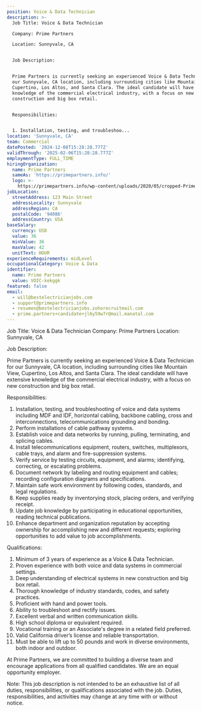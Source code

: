 ```yaml
---
position: Voice & Data Technician
description: >-
  Job Title: Voice & Data Technician

  Company: Prime Partners

  Location: Sunnyvale, CA


  Job Description:


  Prime Partners is currently seeking an experienced Voice & Data Technician for
  our Sunnyvale, CA location, including surrounding cities like Mountain View,
  Cupertino, Los Altos, and Santa Clara. The ideal candidate will have extensive
  knowledge of the commercial electrical industry, with a focus on new
  construction and big box retail.


  Responsibilities:


  1. Installation, testing, and troubleshoo...
location: 'Sunnyvale, CA'
team: Commercial
datePosted: '2024-12-08T15:28:28.777Z'
validThrough: '2025-02-06T15:28:28.777Z'
employmentType: FULL_TIME
hiringOrganization:
  name: Prime Partners
  sameAs: 'https://primepartners.info/'
  logo: >-
    https://primepartners.info/wp-content/uploads/2020/05/cropped-Prime-Partners-Logo-NO-BG-1-1.png
jobLocation:
  streetAddress: 123 Main Street
  addressLocality: Sunnyvale
  addressRegion: CA
  postalCode: '94086'
  addressCountry: USA
baseSalary:
  currency: USD
  value: 36
  minValue: 36
  maxValue: 42
  unitText: HOUR
experienceRequirements: midLevel
occupationalCategory: Voice & Data
identifier:
  name: Prime Partners
  value: VOIC-kekggk
featured: false
email:
  - will@bestelectricianjobs.com
  - support@primepartners.info
  - resumes@bestelectricianjobs.zohorecruitmail.com
  - prime.partners+candidate+jl6y59w7r@mail.manatal.com
---
```




Job Title: Voice & Data Technician
Company: Prime Partners
Location: Sunnyvale, CA

Job Description:

Prime Partners is currently seeking an experienced Voice & Data Technician for our Sunnyvale, CA location, including surrounding cities like Mountain View, Cupertino, Los Altos, and Santa Clara. The ideal candidate will have extensive knowledge of the commercial electrical industry, with a focus on new construction and big box retail.

Responsibilities:

1. Installation, testing, and troubleshooting of voice and data systems including MDF and IDF, horizontal cabling, backbone cabling, cross and interconnections, telecommunications grounding and bonding.
2. Perform installations of cable pathway systems.
3. Establish voice and data networks by running, pulling, terminating, and splicing cables.
4. Install telecommunications equipment, routers, switches, multiplexors, cable trays, and alarm and fire-suppression systems.
5. Verify service by testing circuits, equipment, and alarms; identifying, correcting, or escalating problems.
6. Document network by labeling and routing equipment and cables; recording configuration diagrams and specifications.
7. Maintain safe work environment by following codes, standards, and legal regulations.
8. Keep supplies ready by inventorying stock, placing orders, and verifying receipt.
9. Update job knowledge by participating in educational opportunities, reading technical publications.
10. Enhance department and organization reputation by accepting ownership for accomplishing new and different requests; exploring opportunities to add value to job accomplishments.

Qualifications:

1. Minimum of 3 years of experience as a Voice & Data Technician.
2. Proven experience with both voice and data systems in commercial settings.
3. Deep understanding of electrical systems in new construction and big box retail.
4. Thorough knowledge of industry standards, codes, and safety practices.
5. Proficient with hand and power tools.
6. Ability to troubleshoot and rectify issues.
7. Excellent verbal and written communication skills.
8. High school diploma or equivalent required.
9. Vocational training or an Associate's degree in a related field preferred.
10. Valid California driver’s license and reliable transportation.
11. Must be able to lift up to 50 pounds and work in diverse environments, both indoor and outdoor.

At Prime Partners, we are committed to building a diverse team and encourage applications from all qualified candidates. We are an equal opportunity employer.

Note: This job description is not intended to be an exhaustive list of all duties, responsibilities, or qualifications associated with the job. Duties, responsibilities, and activities may change at any time with or without notice.